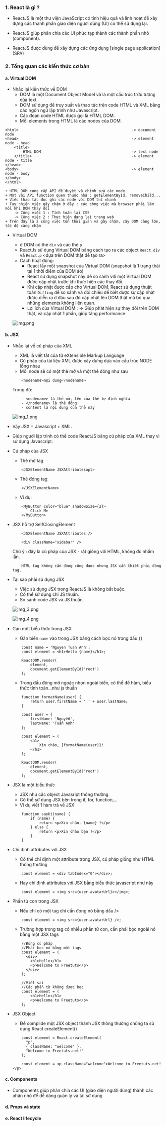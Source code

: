 ### 1. React là gì ?

- ReactJS là một thư viện JavaScript có tính hiệu quả và linh hoạt để xây dựng các thành phần giao diện người dùng (UI) có thể sử dụng lại.

- ReactJS giúp phân chia các UI phức tạp thành các thành phần nhỏ (component).

- ReactJS được dùng để xây dựng các ứng dụng [single page application] (SPA)

### 2. Tổng quan các kiến thức cơ bản

#### a. Virtual DOM

- Nhắc lại kiến thức về DOM
    + DOM là một Document Object Model và là một cấu trúc trừu tượng của text.
    + DOM sử dụng để truy xuất và thao tác trên code HTML và XML bằng các ngôn ngữ lập trình như Javascript.  
    + Các đoạn code HTML được gọi là HTML DOM.
    + Mỗi elements trong HTML là các nodes của DOM.
    
```angular2html
<html>                                                   -> document node
<head>                                                   -> element node - head
    <title>
        HTML DOM                                         -> text node
    </title>                                             -> element node - title
</head>                                                  
<body>                                                   -> element node - body
</body>                                                   
</html>
```
    + HTML DOM cung cấp API để duyệt và chỉnh sửa các node.
    + Một vài API function quen thuộc như : getElementById, removeChild...
    + Việc thao tác đọc ghi các node với DOM thì nhanh
    + Tuy nhiên việc gây chậm ở đây : các công việc mà browser phải làm mỗi khi DOM thay đổi
        -> Công việc 1 : Tính toán lại CSS
        -> Công việc 2 : Thực hiện dựng lại trang web
    + Trên đây là 2 công việc tốn thời gian và gây chậm, cây DOM càng lớn, tốc độ càng chậm

- Virtual DOM
    + ở DOM có thẻ `div` và các thẻ `p`
    + ReactJs sử dụng Virtual DOM bằng cách tạo ra các object `React.div` và `React.p` <dựa trên DOM thật để tạo ra>
    + Cách hoạt động:
        + React lấy một snapshot của Virtual DOM (snapshot là 1 trạng thái tại 1 thời điểm của DOM ảo)
        + React sử dụng snapshot này để so sánh với một Virtual DOM được cập nhật trước khi thực hiện các thay đổi.
        + Khi cập nhật được cấp cho Virtual DOM, React sử dụng thuật toán `Diffing` để so sánh và đối chiếu để biết được sự cập nhật được diễn ra ở đâu sau đó cập nhật lên DOM thật mà bỏ qua những elements không liên quan.
        + Lợi ích của Virtual DOM : -> Giúp phát hiện sự thay đổi trên DOM thật, và cập nhật 1 phần, giúp tăng performance
    
    ![img.png](img.png)

#### b. JSX

- Nhắc lại về cú pháp của XML
    + XML là viết tắt của từ eXtensible Markup Language
    + Cú pháp của tài liệu XML được xây dựng dựa vào cấu trúc NODE lồng nhau
    + Mỗi node sẽ có một thẻ mở và một thẻ đóng như sau
    ```angular2html
        <nodename>nội dung</nodename>
    ```
  Trong đó:
    ```angular2html
        - <nodename> là thẻ mở, tên của thẻ tự định nghĩa
        - </nodename> là thẻ đóng
        - content là nội dung của thẻ này
    ```  
    
   ![img_1.png](img_1.png)


- Vậy JSX = Javascript + XML.
- Giúp người lập trình có thể code ReactJS bằng cú pháp của XML thay vì sử dụng Javascript.
- Cú pháp của JSX
    + Thẻ mở tag: 
    ```angular2html
        <JSXElementName JSXAttributesopt>
    ```
    + Thẻ đóng tag:
    ```angular2html
        </JSXElementName>
    ```
    + Ví dụ:
    ```angular2html
        <MyButton color="blue" shadowSize={2}>
            Click Me
        </MyButton>
    ```
- JSX hỗ trợ SelfClosingElement
    ```angular2html
        <JSXElementName JSXAttributes />
    ```
    
    ```angular2html
        <div className="sidebar" />
    ```
    Chú ý : đây là cú pháp của JSX - rất giống với HTML, không đc nhầm lẫn.

    ```angular2html
        HTML tag không cần đóng cũng được nhưng JSX cần thiết phải đóng tag.
    ```
  
- Tại sao phải sử dụng JSX
    + Việc sử dụng JSX trong ReactJS là không bắt buộc.
    + Có thể sử dụng chỉ JS thuần.
    + So sánh code JSX và JS thuần
    
    ![img_3.png](img_3.png)

    ![img_4.png](img_4.png)

- Gán một biểu thức trong JSX
    + Gán biến `name` vào trong JSX bằng cách bọc nó trong dấu {}   
    ``` 
        const name = 'Nguyen Tuan Anh';
        const element = <h1>Hello {name}</h1>;

        ReactDOM.render(
            element,
            document.getElementById('root')
        );
    ```
    + Trong dấu đóng mở ngoặc nhọn ngoài biến, có thể để hàm, biểu thức tính toán...như js thuần
    
    ```angular2svg
        function formatName(user) {
            return user.firstName + ' ' + user.lastName;
        }

        const user = {
            firstName: 'Nguyễn',
            lastName: 'Tuấn Anh'
        };

        const element = (
            <h1>
                Xin chào, {formatName(user)}!
            </h1>
        );

        ReactDOM.render(
            element,
            document.getElementById('root')
        );
    ```
  
- JSX là một biểu thức
    + JSX như các object Javasript thông thường.
    + Có thể sử dụng JSX bên trong if, for, function,...
    + Ví dụ viết 1 hàm trả về JSX
    ```angular2svg
        function sayHi(name) {
            if (name) {
                return <p>Xin chào, {name} !</p>
            } else {
                return <p>Xin chào bạn !</p>
            }
        }
    ```
  
- Chỉ định attributes với JSX
    + Có thể chỉ định một attribute trong JSX, cú pháp giống như HTML thông thường
    ```angular2svg
        const element = <div tabIndex="0"></div>;
    ```
    + Hay chỉ định attributes với JSX bằng biểu thức javascript như này
    ```angular2svg
        const element = <img src={user.avatarUrl}></img>;
    ```
  
- Phần tử con trong JSX
    + Nếu chỉ có một tag chỉ cần đóng nó bằng dấu />
    ```angular2svg
        const element = <img src={user.avatarUrl} />;
    ```
    + Trường hợp trong tag có nhiều phần tử con, cần phải bọc ngoài nó bằng một JSX tags
    ```angular2svg
        //Đúng cú pháp
        //Phải bọc nó bằng một tags
        const element = (
          <div>
            <h1>Hello</h1>
            <p>Welcome to Freetuts</p>
          </div>
        );

        //Viết sai
        //Các phần từ không được bọc
        const element = (
            <h1>Hello</h1>
            <p>Welcome to Freetuts</p>
        );
    ```
  
- JSX Object
    + Để complide một JSX object thành JSX thông thường chúng ta sử dụng React.createElement()
    ```angular2svg
        const element = React.createElement(
          "p",
          { className: "welcome" },
          "Welcome to Freetuts.net!"
        );

        const element = <p className="welcome">Welcome to Freetuts.net!</p>
    ```
#### c. Components

- Components giúp phân chia các UI (giao diện người dùng) thành các phân nhỏ để dễ dàng quản lý và tái sử dụng.

#### d. Props và state

#### e. React lifecycle